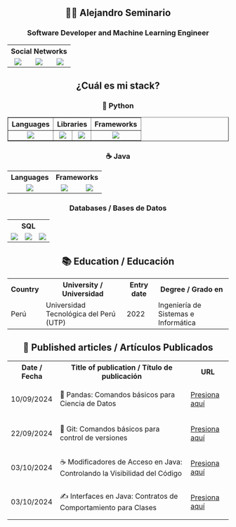 <h2 align="center">🧑‍💻 Alejandro Seminario</h2>
<h3 align="center">Software Developer and Machine Learning Engineer</h3>

<table align="center">
   <tr align="center">
      <th colspan="4">Social Networks</th>
   </tr>
   <tr align="center">
      <td>
         <a href="https://www.linkedin.com/in/alejandroseminariomedina/">
            <img src="https://i.postimg.cc/8P2pfsYG/linkedin.png">
         </a>
      </td>
      <td>
         <img src="https://i.postimg.cc/d18KYZFj/nuevo-diseno-icono-x-logotipo-twitter-2023-1017-45418-1.png">
      </td>
      <td>
         <a href="https://medium.com/@alejandroseminario">
            <img src="https://i.postimg.cc/wjwQgqxn/medium.png">
         </a>
      </td>
   </tr>
</table>

<h2 align="center">¿Cuál es mi stack?</h2>

<h3 align="center">🐍 Python</h3>
<table border="1" align="center">
   <tr>
      <th>Languages</th>
      <th colspan="2">Libraries</th>
      <th>Frameworks</th>
   </tr>
   <tr align="center">
      <td>
         <img src="https://i.postimg.cc/fyMWLPq9/python.png">
      </td>
      <td>
         <img src="https://i.postimg.cc/x18v8xBh/Pandas-1.png">
      </td>
      <td>
         <img src="https://i.postimg.cc/YCTW9p6L/numpy.png">
      </td>
      <td>
         <img src="https://i.postimg.cc/9QG0L0RZ/image-3-1.png">
      </td>
   </tr>
</table>

<h3 align="center">☕ Java</h3>

<table align="center">
   <tr>
      <th>Languages</th>
      <th colspan="2">Frameworks</th>
   </tr>
   <tr align="center">
      <td>
         <img src="https://i.postimg.cc/GtbM5P9R/java.png">
      </td>
      <td><img src="https://i.postimg.cc/HWFK1tvb/spring-Framework.png"></td>
      <td>
         <img src="https://i.postimg.cc/d0Pd0gdm/spring-boot-logo-1.png">
      </td>
   </tr>
</table>

<h3 align="center">Databases / Bases de Datos</h3>

<table align="center">
   <tr align="center">
      <th colspan="3">SQL</th>
   </tr>
   <tr align="center">
      <td>
         <img src="https://i.postimg.cc/Qd3XqmLt/sqlite-2.png">
      </td>
      <td>
         <img src="https://i.postimg.cc/xdKSzRzy/postgresqp.png">
      </td>
      <td>
         <img src="https://i.postimg.cc/htQ0MZMx/mongodb-2.png">
      </td>
   </tr>
</table>

<h2 align="center">📚 Education / Educación</h2>

<table align="center">
   <tr>
      <th>Country</th>
      <th>University / Universidad</th>
      <th>Entry date</th>
      <th>Degree / Grado en</th>
   </tr>
   <tr>
      <td>Perú</td>
      <td>Universidad Tecnológica del Perú (UTP)</td>
      <td>2022</td>
      <td>Ingeniería de Sistemas e Informática</td>
   </tr>
</table>

<h2 align="center">📄 Published articles / Artículos Publicados</h2>

<table align="center">
   <tr>
      <th>Date / Fecha</th>
      <th>Title of publication / Título de publicación</th>
      <th>URL</th>
   </tr>
   <tr>
      <td>10/09/2024</td>
      <td>🐼 Pandas: Comandos básicos para Ciencia de Datos</td>
      <td>
         <p>
            <a href="https://medium.com/@alejandroseminario/pandas-para-ciencia-de-datos-6289c31f8ff3">Presiona aquí</a>
         </p>
      </td>
   </tr>
   <tr>
      <td>22/09/2024</td>
      <td>🦭 Git: Comandos básicos para control de versiones</td>
      <td>
         <p>
            <a href="https://medium.com/@alejandroseminario/git-comandos-básicos-para-control-de-versiones-45ec578a6a3c">Presiona aquí</a>
         </p>
      </td>
   </tr>
   <tr>
      <td>03/10/2024</td>
      <td>☕ Modificadores de Acceso en Java: Controlando la Visibilidad del Código</td>
      <td>
         <p>
            <a href="https://medium.com/@alejandroseminario/modificadores-de-acceso-en-java-controlando-la-visibilidad-del-código-cc0346ff511d">Presiona aquí</a>
         </p>
      </td>
   </tr>
   <tr>
      <td>03/10/2024</td>
      <td>✍️ Interfaces en Java: Contratos de Comportamiento para Clases</td>
      <td>
         <p>
            <a href="https://medium.com/@alejandroseminario/️-interfaces-en-java-contratos-de-comportamiento-para-clases-50ff38af9b43">Presiona aquí</a>
         </p>
      </td>
   </tr>
</table>
